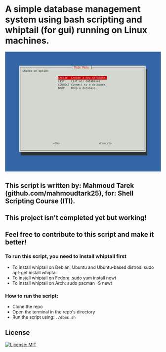 # A simple database management system using bash scripting and whiptail (for gui) running on Linux machines.
<p align="center">
  <img src="dbms-bash.png">
</p>

## This script is written by: Mahmoud Tarek (github.com/mahmoudtark25), for: Shell Scripting Course (ITI).

## This project isn't completed yet but working!
## Feel free to contribute to this script and make it better!

### To run this script, you need to install whiptail first
* To install whiptail on Debian, Ubuntu and Ubuntu-based distros: sudo apt-get install whiptail
* To install whiptail on Fedora: sudo yum install newt
* To install whiptail on Arch: sudo pacman -S newt

### How to run the script:
* Clone the repo
* Open the terminal in the repo's directory
* Run the script using: `./dbms.sh`

## License
 [![License: MIT](https://img.shields.io/badge/License-MIT-yellow.svg)](LICENSE)
